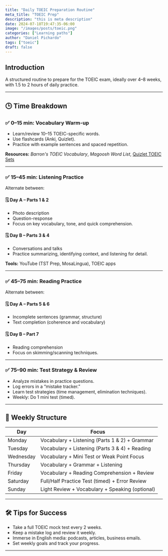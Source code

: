 ```yaml
---
title: "Daily TOEIC Preparation Routine"
meta_title: "TOEIC Prep"
description: "this is meta description"
date: 2024-07-18T19:47:35-06:00
image: "/images/posts/toeic.png"
categories: ["Learning paths"]
author: "Daniel Pichardo"
tags: ["toeic"]
draft: false
---
```


## Introduction

A structured routine to prepare for the TOEIC exam, ideally over 4–8 weeks, with 1.5 to 2 hours of daily practice.

---

## 🕒 Time Breakdown

### ✅ 0–15 min: Vocabulary Warm-up
- Learn/review 10–15 TOEIC-specific words.
- Use flashcards (Anki, Quizlet).
- Practice with example sentences and spaced repetition.

**Resources:** 
_Barron's TOEIC Vocabulary_, 
_Magoosh Word List_, 
[Quizlet TOEIC Sets](https://www.vocabulary.com/lists/196080)  


---

### ✅ 15–45 min: Listening Practice

Alternate between:

#### 🗓 Day A – Parts 1 & 2
- Photo description
- Question-response
- Focus on key vocabulary, tone, and quick comprehension.

#### 🗓 Day B – Parts 3 & 4
- Conversations and talks
- Practice summarizing, identifying context, and listening for detail.

**Tools:** YouTube (TST Prep, MosaLingua), TOEIC apps

---

### ✅ 45–75 min: Reading Practice

Alternate between:

#### 🗓 Day A – Parts 5 & 6
- Incomplete sentences (grammar, structure)
- Text completion (coherence and vocabulary)

#### 🗓 Day B – Part 7
- Reading comprehension
- Focus on skimming/scanning techniques.

---

### ✅ 75–90 min: Test Strategy & Review
- Analyze mistakes in practice questions.
- Log errors in a “mistake tracker.”
- Learn test strategies (time management, elimination techniques).
- Weekly: Do 1 mini test (timed).

---

## 📅 Weekly Structure

| Day       | Focus                                           |
| --------- | ----------------------------------------------- |
| Monday    | Vocabulary + Listening (Parts 1 & 2) + Grammar  |
| Tuesday   | Vocabulary + Listening (Parts 3 & 4) + Reading  |
| Wednesday | Vocabulary + Mini Test or Weak Point Focus      |
| Thursday  | Vocabulary + Grammar + Listening                |
| Friday    | Vocabulary + Reading Comprehension + Review     |
| Saturday  | Full/Half Practice Test (timed) + Error Review  |
| Sunday    | Light Review + Vocabulary + Speaking (optional) |

---

## 🛠 Tips for Success
- Take a full TOEIC mock test every 2 weeks.
- Keep a mistake log and review it weekly.
- Immerse in English media: podcasts, articles, business emails.
- Set weekly goals and track your progress.

---
